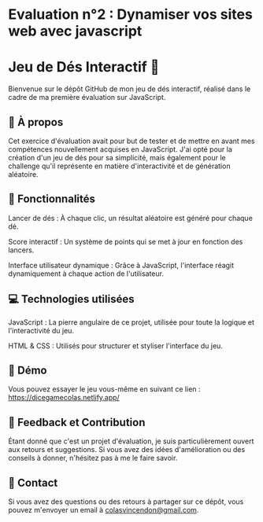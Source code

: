 # Evaluation n°2 : Dynamiser vos sites web avec javascript

# Jeu de Dés Interactif 🎲

Bienvenue sur le dépôt GitHub de mon jeu de dés interactif, réalisé dans le cadre de ma première évaluation sur JavaScript.

## 🎯 À propos

Cet exercice d'évaluation avait pour but de tester et de mettre en avant mes compétences nouvellement acquises en JavaScript.
J'ai opté pour la création d'un jeu de dés pour sa simplicité, mais également pour le challenge qu'il représente en matière d'interactivité et de génération aléatoire.

## 🚀 Fonctionnalités

Lancer de dés : À chaque clic, un résultat aléatoire est généré pour chaque dé.

Score interactif : Un système de points qui se met à jour en fonction des lancers.

Interface utilisateur dynamique : Grâce à JavaScript, l'interface réagit dynamiquement à chaque action de l'utilisateur.

## 💻 Technologies utilisées

JavaScript : La pierre angulaire de ce projet, utilisée pour toute la logique et l'interactivité du jeu.

HTML & CSS : Utilisés pour structurer et styliser l'interface du jeu.

## 🔗 Démo

Vous pouvez essayer le jeu vous-même en suivant ce lien : https://dicegamecolas.netlify.app/

## 📝 Feedback et Contribution

Étant donné que c'est un projet d'évaluation, je suis particulièrement ouvert aux retours et suggestions. Si vous avez des idées d'amélioration ou des conseils à donner, n'hésitez pas à me le faire savoir.

## 📌 Contact

Si vous avez des questions ou des retours à partager sur ce dépôt, vous pouvez m'envoyer un email à colasvincendon@gmail.com.
